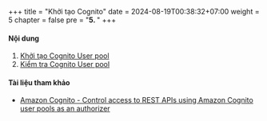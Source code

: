 +++
title = "Khởi tạo Cognito"
date = 2024-08-19T00:38:32+07:00
weight = 5
chapter = false
pre = "<b>5. </b>"
+++

#### Nội dung

1. [Khởi tạo Cognito User pool](1-create-userpool)
2. [Kiểm tra Cognito User pool](2-test-userpool)

#### Tài liệu tham khảo

- [Amazon Cognito - Control access to REST APIs using Amazon Cognito user pools as an authorizer](https://docs.aws.amazon.com/apigateway/latest/developerguide/apigateway-integrate-with-cognito.html)
